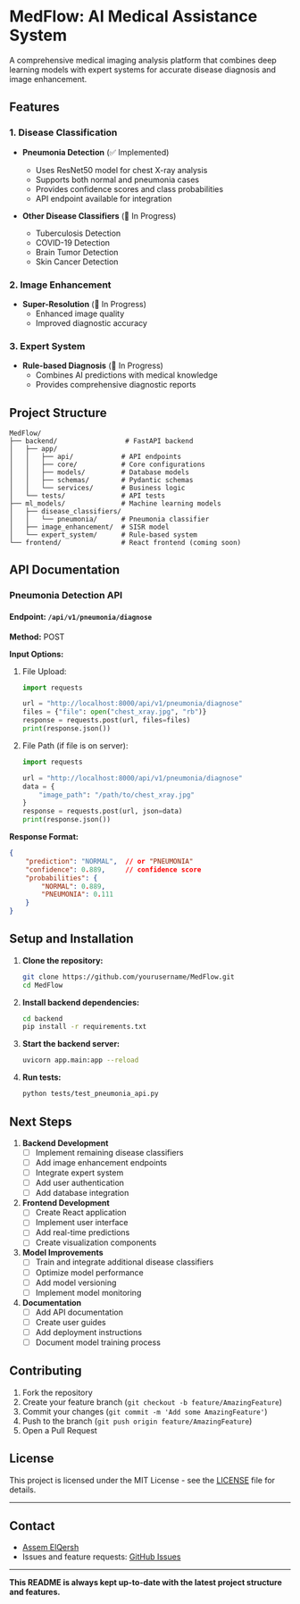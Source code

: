 # MedFlow: AI Medical Assistance System

A comprehensive medical imaging analysis platform that combines deep learning models with expert systems for accurate disease diagnosis and image enhancement.

## Features

### 1. Disease Classification
- **Pneumonia Detection** (✅ Implemented)
  - Uses ResNet50 model for chest X-ray analysis
  - Supports both normal and pneumonia cases
  - Provides confidence scores and class probabilities
  - API endpoint available for integration

- **Other Disease Classifiers** (🚧 In Progress)
  - Tuberculosis Detection
  - COVID-19 Detection
  - Brain Tumor Detection
  - Skin Cancer Detection

### 2. Image Enhancement
- **Super-Resolution** (🚧 In Progress)
  - Enhanced image quality
  - Improved diagnostic accuracy

### 3. Expert System
- **Rule-based Diagnosis** (🚧 In Progress)
  - Combines AI predictions with medical knowledge
  - Provides comprehensive diagnostic reports

## Project Structure

```
MedFlow/
├── backend/                 # FastAPI backend
│   ├── app/
│   │   ├── api/            # API endpoints
│   │   ├── core/           # Core configurations
│   │   ├── models/         # Database models
│   │   ├── schemas/        # Pydantic schemas
│   │   └── services/       # Business logic
│   └── tests/              # API tests
├── ml_models/              # Machine learning models
│   ├── disease_classifiers/
│   │   └── pneumonia/      # Pneumonia classifier
│   ├── image_enhancement/  # SISR model
│   └── expert_system/      # Rule-based system
└── frontend/               # React frontend (coming soon)
```

## API Documentation

### Pneumonia Detection API

#### Endpoint: `/api/v1/pneumonia/diagnose`

**Method:** POST

**Input Options:**
1. File Upload:
   ```python
   import requests
   
   url = "http://localhost:8000/api/v1/pneumonia/diagnose"
   files = {"file": open("chest_xray.jpg", "rb")}
   response = requests.post(url, files=files)
   print(response.json())
   ```

2. File Path (if file is on server):
   ```python
   import requests
   
   url = "http://localhost:8000/api/v1/pneumonia/diagnose"
   data = {
       "image_path": "/path/to/chest_xray.jpg"
   }
   response = requests.post(url, json=data)
   print(response.json())
   ```

**Response Format:**
```json
{
    "prediction": "NORMAL",  // or "PNEUMONIA"
    "confidence": 0.889,     // confidence score
    "probabilities": {
        "NORMAL": 0.889,
        "PNEUMONIA": 0.111
    }
}
```

## Setup and Installation

1. **Clone the repository:**
   ```bash
   git clone https://github.com/yourusername/MedFlow.git
   cd MedFlow
   ```

2. **Install backend dependencies:**
   ```bash
   cd backend
   pip install -r requirements.txt
   ```

3. **Start the backend server:**
   ```bash
   uvicorn app.main:app --reload
   ```

4. **Run tests:**
   ```bash
   python tests/test_pneumonia_api.py
   ```

## Next Steps

1. **Backend Development**
   - [ ] Implement remaining disease classifiers
   - [ ] Add image enhancement endpoints
   - [ ] Integrate expert system
   - [ ] Add user authentication
   - [ ] Add database integration

2. **Frontend Development**
   - [ ] Create React application
   - [ ] Implement user interface
   - [ ] Add real-time predictions
   - [ ] Create visualization components

3. **Model Improvements**
   - [ ] Train and integrate additional disease classifiers
   - [ ] Optimize model performance
   - [ ] Add model versioning
   - [ ] Implement model monitoring

4. **Documentation**
   - [ ] Add API documentation
   - [ ] Create user guides
   - [ ] Add deployment instructions
   - [ ] Document model training process

## Contributing

1. Fork the repository
2. Create your feature branch (`git checkout -b feature/AmazingFeature`)
3. Commit your changes (`git commit -m 'Add some AmazingFeature'`)
4. Push to the branch (`git push origin feature/AmazingFeature`)
5. Open a Pull Request

## License

This project is licensed under the MIT License - see the [LICENSE](LICENSE) file for details.

---

## Contact

- [Assem ElQersh](https://github.com/Assem-ElQersh)
- Issues and feature requests: [GitHub Issues](https://github.com/Assem-ElQersh/MedFlow-AI-Medical-Assistance-System/issues)

---

**This README is always kept up-to-date with the latest project structure and features.** 
